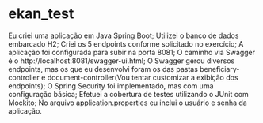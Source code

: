 # ekan_test

Eu criei uma aplicação em Java Spring Boot;
Utilizei o banco de dados embarcado H2;
Criei os 5 endpoints conforme solicitado no exercício;
A aplicação foi configurada para subir na porta 8081;
O caminho via Swagger é o http://localhost:8081/swagger-ui.html;
O Swagger gerou diversos endpoints, mas os que eu desenvolvi foram os das pastas beneficiary-controller e document-controller(Vou tentar customizar a exibição dos endpoints);
O Spring Security foi implementado, mas com uma configuração básica;
Efetuei a cobertura de testes utilizando o JUnit com Mockito;
No arquivo application.properties eu inclui o usuário e senha da aplicação.
